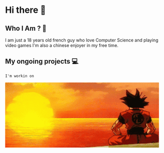 # Hi there 👋

## Who I Am ? 🤔
  I am just a 18 years old french guy who love Computer Science and playing video games
  I'm also a chinese enjoyer in my free time.

## My ongoing projects 💻
    I'm workin on 


<img src="FukuInTheCode-banner-github.gif">
